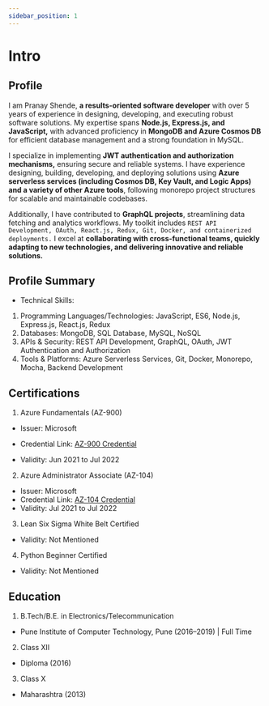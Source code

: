 ```yaml
---
sidebar_position: 1
---
```


# Intro

## Profile

I am Pranay Shende, **a results-oriented software developer** with over 5 years of experience in designing, developing, and executing robust software solutions. My expertise spans **Node.js, Express.js, and JavaScript,** with advanced proficiency in **MongoDB and Azure Cosmos DB** for efficient database management and a strong foundation in MySQL.

I specialize in implementing **JWT authentication and authorization mechanisms,** ensuring secure and reliable systems. I have experience designing, building, developing, and deploying solutions using **Azure serverless services (including Cosmos DB, Key Vault, and Logic Apps) and a variety of other Azure tools**, following monorepo project structures for scalable and maintainable codebases.

Additionally, I have contributed to **GraphQL projects**, streamlining data fetching and analytics workflows. My toolkit includes `REST API Development, OAuth, React.js, Redux, Git, Docker, and containerized deployments.` I excel at **collaborating with cross-functional teams, quickly adapting to new technologies, and delivering innovative and reliable solutions.**

## Profile Summary

- Technical Skills:

1. Programming Languages/Technologies: JavaScript, ES6, Node.js, Express.js, React.js, Redux
2. Databases: MongoDB, SQL Database, MySQL, NoSQL
3. APIs & Security: REST API Development, GraphQL, OAuth, JWT Authentication and Authorization
4. Tools & Platforms: Azure Serverless Services, Git, Docker, Monorepo, Mocha, Backend Development

## Certifications

1. Azure Fundamentals (AZ-900)

- Issuer: Microsoft
- Credential Link: [AZ-900 Credential](https://www.credly.com/badges/cf98fac7-868d-48e5-9c14-bcb485026337)

- Validity: Jun 2021 to Jul 2022

2. Azure Administrator Associate (AZ-104)

- Issuer: Microsoft
- Credential Link: [AZ-104 Credential](https://www.credly.com/badges/cae2a0eb-3ed8-4791-97d0-ad3232937436)
- Validity: Jul 2021 to Jul 2022

3. Lean Six Sigma White Belt Certified

- Validity: Not Mentioned

4. Python Beginner Certified

- Validity: Not Mentioned

## Education

1. B.Tech/B.E. in Electronics/Telecommunication

- Pune Institute of Computer Technology, Pune (2016–2019) | Full Time

2. Class XII

- Diploma (2016)

3. Class X

- Maharashtra (2013)
